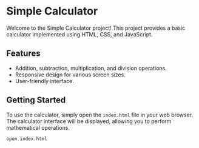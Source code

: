 # Simple Calculator

Welcome to the Simple Calculator project! This project provides a basic calculator implemented using HTML, CSS, and JavaScript.

## Features

- Addition, subtraction, multiplication, and division operations.
- Responsive design for various screen sizes.
- User-friendly interface.

## Getting Started

To use the calculator, simply open the `index.html` file in your web browser. The calculator interface will be displayed, allowing you to perform mathematical operations.

```bash
open index.html
